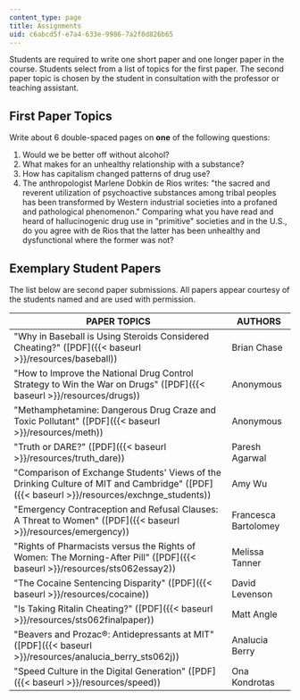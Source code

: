 ```yaml
---
content_type: page
title: Assignments
uid: c6abcd5f-e7a4-633e-9986-7a2f0d826b65
---
```


Students are required to write one short paper and one longer paper in the course. Students select from a list of topics for the first paper. The second paper topic is chosen by the student in consultation with the professor or teaching assistant.

First Paper Topics
------------------

Write about 6 double-spaced pages on **one** of the following questions:

1.  Would we be better off without alcohol?
2.  What makes for an unhealthy relationship with a substance?
3.  How has capitalism changed patterns of drug use?
4.  The anthropologist Marlene Dobkin de Rios writes: "the sacred and reverent utilization of psychoactive substances among tribal peoples has been transformed by Western industrial societies into a profaned and pathological phenomenon." Comparing what you have read and heard of hallucinogenic drug use in "primitive" societies and in the U.S., do you agree with de Rios that the latter has been unhealthy and dysfunctional where the former was not?

Exemplary Student Papers
------------------------

The list below are second paper submissions. All papers appear courtesy of the students named and are used with permission.

| PAPER TOPICS | AUTHORS |
| --- | --- |
| "Why in Baseball is Using Steroids Considered Cheating?" ([PDF]({{< baseurl >}}/resources/baseball)) | Brian Chase |
| "How to Improve the National Drug Control Strategy to Win the War on Drugs" ([PDF]({{< baseurl >}}/resources/drugs)) | Anonymous |
| "Methamphetamine: Dangerous Drug Craze and Toxic Pollutant" ([PDF]({{< baseurl >}}/resources/meth)) | Anonymous |
| "Truth or DARE?" ([PDF]({{< baseurl >}}/resources/truth_dare)) | Paresh Agarwal |
| "Comparison of Exchange Students' Views of the Drinking Culture of MIT and Cambridge" ([PDF]({{< baseurl >}}/resources/exchnge_students)) | Amy Wu |
| "Emergency Contraception and Refusal Clauses: A Threat to Women" ([PDF]({{< baseurl >}}/resources/emergency)) | Francesca Bartolomey |
| "Rights of Pharmacists versus the Rights of Women: The Morning-After Pill" ([PDF]({{< baseurl >}}/resources/sts062essay2)) | Melissa Tanner |
| "The Cocaine Sentencing Disparity" ([PDF]({{< baseurl >}}/resources/cocaine)) | David Levenson |
| "Is Taking Ritalin Cheating?" ([PDF]({{< baseurl >}}/resources/sts062finalpaper)) | Matt Angle |
| "Beavers and Prozac®: Antidepressants at MIT" ([PDF]({{< baseurl >}}/resources/analucia_berry_sts062j)) | Analucia Berry |
| "Speed Culture in the Digital Generation" ([PDF]({{< baseurl >}}/resources/speed)) | Ona Kondrotas